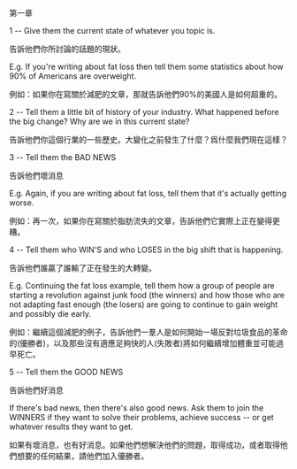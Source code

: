 第一章

1 -- Give them the current state of whatever you topic is.

告訴他們你所討論的話題的現狀。

E.g. If you're writing about fat loss then tell them some statistics
about how 90% of Americans are overweight.

例如：如果你在寫關於減肥的文章，那就告訴他們90%的美國人是如何超重的。

2 -- Tell them a little bit of history of your industry. What happened
before the big change? Why are we in this current state?

告訴他們你這個行業的一些歷史。大變化之前發生了什麼？爲什麼我們現在這樣？

3 -- Tell them the BAD NEWS

告訴他們壞消息

E.g. Again, if you are writing about fat loss, tell them that it's
actually getting worse.

例如：再一次，如果你在寫關於脂肪流失的文章，告訴他們它實際上正在變得更糟。

4 -- Tell them who WIN'S and who LOSES in the big shift that is
happening.

告訴他們誰贏了誰輸了正在發生的大轉變。

E.g. Continuing the fat loss example, tell them how a group of people
are starting a revolution against junk food (the winners) and how those
who are not adapting fast enough (the losers) are going to continue to
gain weight and possibly die early.

例如：繼續這個減肥的例子，告訴他們一羣人是如何開始一場反對垃圾食品的革命的(優勝者)，以及那些沒有適應足夠快的人(失敗者)將如何繼續增加體重並可能過早死亡。

5 -- Tell them the GOOD NEWS

告訴他們好消息

If there's bad news, then there's also good news. Ask them to join the
WINNERS if they want to solve their problems, achieve success -- or get
whatever results they want to get.

如果有壞消息，也有好消息。如果他們想解決他們的問題，取得成功，或者取得他們想要的任何結果，請他們加入優勝者。
